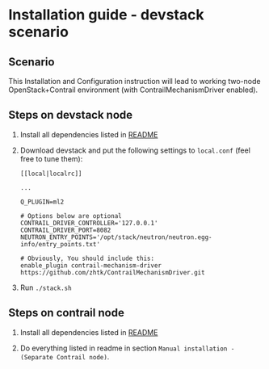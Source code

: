 # Installation guide - devstack scenario

## Scenario

This Installation and Configuration instruction will lead to working two-node
OpenStack+Contrail environment (with ContrailMechanismDriver enabled).

## Steps on devstack node

1. Install all dependencies listed in [README](./README.md)

2. Download devstack and put the following settings to `local.conf` (feel free to tune them):
	```
	[[local|localrc]]

	...

	Q_PLUGIN=ml2
	
	# Options below are optional
	CONTRAIL_DRIVER_CONTROLLER='127.0.0.1'
	CONTRAIL_DRIVER_PORT=8082
	NEUTRON_ENTRY_POINTS='/opt/stack/neutron/neutron.egg-info/entry_points.txt'
	
	# Obviously, You should include this:
	enable_plugin contrail-mechanism-driver https://github.com/zhtk/ContrailMechanismDriver.git
	```

3. Run `./stack.sh`

## Steps on contrail node

1. Install all dependencies listed in [README](./README.md)

2. Do everything listed in readme in section `Manual installation - (Separate Contrail node)`.
